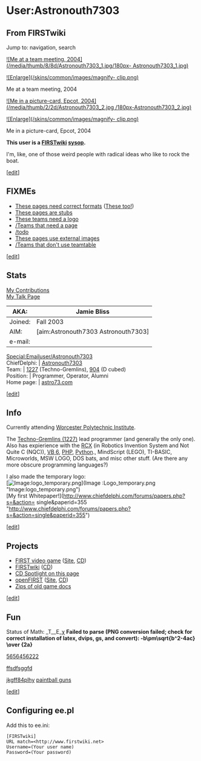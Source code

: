 # User:Astronouth7303

## From FIRSTwiki

Jump to: navigation, search

[![Me at a team meeting, 2004](/media/thumb/8/8d/Astronouth7303_1.jpg/180px-
Astronouth7303_1.jpg)](Image:Astronouth7303_1.jpg "Me at a team
meeting, 2004")

[![Enlarge](/skins/common/images/magnify-
clip.png)](Image:Astronouth7303_1.jpg "Enlarge")

Me at a team meeting, 2004

[![Me in a picture-card, Epcot, 2004](/media/thumb/2/2d/Astronouth7303_2.jpg
/180px-Astronouth7303_2.jpg)](Image:Astronouth7303_2.jpg "Me in a
picture-card, Epcot, 2004")

[![Enlarge](/skins/common/images/magnify-
clip.png)](Image:Astronouth7303_2.jpg "Enlarge")

Me in a picture-card, Epcot, 2004

**This user is a [FIRSTwiki](FIRSTwiki "FIRSTwiki") [sysop](FIRSTwiki:Administrators "FIRSTwiki:Administrators").**

I'm, like, one of those weird people with radical ideas who like to rock the boat.

[[edit](/index.php?title=User:Astronouth7303&action=edit&section=1 "Edit
section: FIXMEs")]

## FIXMEs

- [These pages need correct formats](Special:Whatlinkshere/Template:Needformat "Special:Whatlinkshere/Template:Needformat") ([These too!](Special:Whatlinkshere/Template:needs_format "Special:Whatlinkshere/Template:needs format"))
- [These pages are stubs](Special:Whatlinkshere/Template:Stub "Special:Whatlinkshere/Template:Stub")
- [These teams need a logo](Special:Whatlinkshere/Image:Theteamlogo.jpg "Special:Whatlinkshere/Image:Theteamlogo.jpg")
- [/Teams that need a page](User:Astronouth7303/Teams_that_need_a_page "User:Astronouth7303/Teams that need a page")
- [/todo](User:Astronouth7303/todo "User:Astronouth7303/todo")
- [These pages use external images](Special:Whatlinkshere/Template:Extlinkphoto "Special:Whatlinkshere/Template:Extlinkphoto")
- [/Teams that don't use teamtable](User:Astronouth7303/Teams_that_don%27t_use_teamtable "User:Astronouth7303/Teams that don't use teamtable")

[[edit](/index.php?title=User:Astronouth7303&action=edit&section=2 "Edit
section: Stats")]

## Stats

[My Contributions](Special:Contributions/Astronouth7303 "Special:Contributions/Astronouth7303")<br>
[My Talk Page](User_talk:Astronouth7303 "User talk:Astronouth7303")

AKA:    | Jamie Bliss
------- | -----------------------------------
Joined: | Fall 2003
AIM:    | [aim:Astronouth7303 Astronouth7303]
e-mail: |

[Special:Emailuser/Astronouth7303](Special:Emailuser/Astronouth7303 "Special:Emailuser/Astronouth7303")<br>
ChiefDelphi: | [Astronouth7303](http://www.chiefdelphi.com/forums/member.php?userid=5957 "cduser:5957")<br>
Team: | [1227](1227 "1227") (Techno-Gremlins), [904](904 "904") (D cubed)<br>
Position: | Programmer, Operator, Alumni<br>
Home page: | [astro73.com](http://astro73.com/ "http://astro73.com/")

[[edit](/index.php?title=User:Astronouth7303&action=edit&section=3 "Edit
section: Info")]

## Info

Currently attending [Worcester Polytechnic Institute](http://www.wikipedia.org/wiki/Worcester_Polytechnic_Institute "wikipedia:Worcester_Polytechnic_Institute").

The [Techno-Gremlins (1227)](1227 "1227") lead programmer (and generally the only one). Also has expierience with the [RCX](http://www.wikipedia.org/wiki/Lego_Mindstorms#The_RCX_programmable_brick "wikipedia:Lego_Mindstorms") (in Robotics Invention System and Not Quite C (NQC)), [VB 6](http://www.wikipedia.org/wiki/Visual_BASIC "wikipedia:Visual_BASIC"), [PHP](http://www.wikipedia.org/wiki/PHP "wikipedia:PHP"), [Python](http://www.wikipedia.org/wiki/Python_programming_language "wikipedia:Python_programming_language")., MindScript (LEGO), TI-BASIC, Microworlds, MSW LOGO, DOS bats, and misc other stuff. (Are there any more obscure programming languages?)

I also made the temporary logo:<br>
[![Image:logo_temporary.png](/media/8/81/Logo_temporary.png)](Image
:Logo_temporary.png "Image:logo_temporary.png")<br>
[My first Whitepaper!](http://www.chiefdelphi.com/forums/papers.php?s=&action=
single&paperid=355 "http://www.chiefdelphi.com/forums/papers.php?s=&action=single&paperid=355")

[[edit](/index.php?title=User:Astronouth7303&action=edit&section=4 "Edit
section: Projects")]

## Projects

- [FIRST video game](FIRST_video_game "FIRST video game") ([Site](http://endeavour.zapto.org/furc/ "http://endeavour.zapto.org/furc/"), [CD](http://www.chiefdelphi.com/forums/forumdisplay.php?f=135 "cdforum:135"))
- [FIRSTwiki](FIRSTwiki "FIRSTwiki") ([CD](http://www.chiefdelphi.com/forums/forumdisplay.php?f=134 "cdforum:134"))
- [CD Spotlight on this page](User:Astronouth7303/CDSpotlight "User:Astronouth7303/CDSpotlight")
- [openFIRST](OpenFIRST "OpenFIRST") ([Site](http://www.openfirst.org "http://www.openfirst.org"), [CD](http://www.chiefdelphi.com/forums/forumdisplay.php?f=108 "cdforum:108"))
- [Zips of old game docs](http://endeavour.zapto.org/astro73/first/archive/ "http://endeavour.zapto.org/astro73/first/archive/")

[[edit](/index.php?title=User:Astronouth7303&action=edit&section=5 "Edit
section: Fun")]

## Fun

Status of Math: _T__E_χ **Failed to parse (PNG conversion failed; check for correct installation of latex, dvips, gs, and convert): -b\pm\sqrt{b^2-4ac} \over {2a}**

<script type="text/javascript" src="[http://www.chiefdelphi.com/forums/xml/ spotlight_js.php](http://www.chiefdelphi.com/forums/xml/
spotlight_js.php)"></script>

[5656456222](http://f79asd3454dfsdf.com "http://f79asd3454dfsdf.com")

[ffsdfsggfd](http://jkhdkfhkdj.com "http://jkhdkfhkdj.com")

[jkgff84plhy](http://jkgff84plhy.com/ "http://jkgff84plhy.com/") [paintball guns](http://paintball-guns.search-dot.com/ "http://paintball-guns.search-
dot.com/")

[[edit](/index.php?title=User:Astronouth7303&action=edit&section=6 "Edit
section: Configuring ee.pl")]

## Configuring ee.pl

Add this to ee.ini:

```
[FIRSTwiki]
URL match=<http://www.firstwiki.net>
Username=(Your user name)
Password=(Your password)
```
